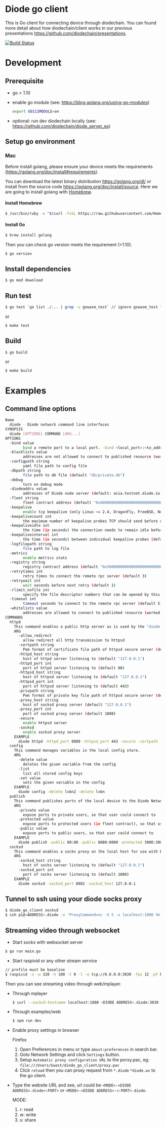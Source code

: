 # Diode go client

This is Go client for connecting device through diodechain. You can found more detail about how diodechain/client works in our previous presentations https://github.com/diodechain/presentations.

[![Build Status](https://travis-ci.com/diodechain/diode_go_client.svg?branch=master)](https://travis-ci.com/diodechain/diode_go_client)

# Development

## Prerequisite

* go > 1.10
* enable go module (see: https://blog.golang.org/using-go-modules)

  ```BASH
  export GO111MODULE=on
  ```

* optional: run dev diodechain locally (see: https://github.com/diodechain/diode_server_ex)

## Setup go environment

### Mac

Before install golang, please ensure your device meets the requirements (https://golang.org/doc/install#requirements).

You can download the latest binary distribution https://golang.org/dl/ or install from the source code https://golang.org/doc/install/source. Here we are going to install golang with [Homebrew](https://brew.sh/).

#### Install Homebrew

```BASH
$ /usr/bin/ruby -e "$(curl -fsSL https://raw.githubusercontent.com/Homebrew/install/master/install)"
```

#### Install Go

```BASH
$ brew install golang
```

Then you can check go version meets the requirement (>1.10).

```BASH
$ go version
```

## Install dependencies

```BASH
$ go mod download
```

## Run test

```BASH
$ go test `go list ./... | grep -v gowasm_test` // ignore gowasm_test folder
```

or

```BASH
$ make test
```

## Build

```BASH
$ go build
```

or

```BASH
$ make build
```

# Examples

## Command line options

```BASH
Name
  diode - Diode network command line interfaces
SYNOPSIS
  diode [OPTIONS] COMMAND [ARG...]
OPTIONS
  -bind value
    	bind a remote port to a local port. -bind <local_port>:<to_address>:<to_port>:(udp|tcp)
  -blacklists value
    	addresses are not allowed to connect to published resource (worked when whitelists is empty)
  -configpath string
    	yaml file path to config file
  -dbpath string
    	file path to db file (default "db/private.db")
  -debug
    	turn on debug mode
  -diodeaddrs value
    	addresses of Diode node server (default: asia.testnet.diode.io:41046, europe.testnet.diode.io:41046, usa.testnet.diode.io:41046)
  -fleet string
    	fleet contract address (default "0x6000000000000000000000000000000000000000")
  -keepalive
    	enable tcp keepalive (only Linux >= 2.4, DragonFly, FreeBSD, NetBSD and OS X >= 10.8 are supported) (default true)
  -keepalivecount int
    	the maximum number of keepalive probes TCP should send before dropping the connection (default 4)
  -keepaliveidle int
    	the time (in seconds) the connection needs to remain idle before TCP starts sending keepalive probes (default 30)
  -keepaliveinterval int
    	the time (in seconds) between individual keepalive probes (default 5)
  -logfilepath string
    	file path to log file
  -metrics
    	enable metrics stats
  -registry string
    	registry contract address (default "0x5000000000000000000000000000000000000000")
  -retrytimes int
    	retry times to connect the remote rpc server (default 3)
  -retrywait int
    	wait seconds before next retry (default 1)
  -rlimit_nofile int
    	specify the file descriptor numbers that can be opened by this process
  -timeout int
    	timeout seconds to connect to the remote rpc server (default 5)
  -whitelists value
    	addresses are allowed to connect to published resource (worked when blacklists is empty)
COMMANDS
  httpd
    This command enables a public http server as is used by the "diode.link" website
    ARG
      -allow_redirect
    	allow redirect all http transmission to httpsd
      -certpath string
    	Pem format of certificate file path of httpsd secure server (default "./priv/cert.pem")
      -httpd_host string
    	host of httpd server listening to (default "127.0.0.1")
      -httpd_port int
    	port of httpd server listening to (default 80)
      -httpsd_host string
    	host of httpsd server listening to (default "127.0.0.1")
      -httpsd_port int
    	port of httpsd server listening to (default 443)
      -privpath string
    	Pem format of private key file path of httpsd secure server (default "./priv/priv.pem")
      -proxy_host string
    	host of socksd proxy server (default "127.0.0.1")
      -proxy_port int
    	port of socksd proxy server (default 1080)
      -secure
    	enable httpsd server
      -socksd
    	enable socksd proxy server
    EXAMPLE
      diode httpd -httpd_port 8080 -httpsd_port 443 -secure -certpath ./cert.pem -privpath ./priv.pem
  config
    This command manages variables in the local config store.
    ARG
      -delete value
    	deletes the given variable from the config
      -list
    	list all stored config keys
      -set value
    	sets the given variable in the config
    EXAMPLE
      diode config -delete lvbn2 -delete lvbn
  publish
    This command publishes ports of the local device to the Diode Network.
    ARG
      -private value
    	expose ports to private users, so that user could connect to
      -protected value
    	expose ports to protected users (in fleet contract), so that user could connect to
      -public value
    	expose ports to public users, so that user could connect to
    EXAMPLE
      diode publish -public 80:80 -public 8080:8080 -protected 3000:3000 -protected 3001:3001 -private 22:22,0x......,0x...... -private 33:33,0x......,0x......
  socksd
    This command enables a socks proxy on the local host for use with Browsers (Firefox), SSH, Java and other applications to communicate via the Diode Network.
    ARG
      -socksd_host string
    	host of socks server listening to (default "127.0.0.1")
      -socksd_port int
    	port of socks server listening to (default 1080)
    EXAMPLE
      diode socksd -socksd_port 8082 -socksd_host 127.0.0.1
```

## Tunnel to ssh using your diode socks proxy

```BASH
$ diode_go_client socksd
$ ssh pi@<ADDRESS>.diode -o 'ProxyCommand=nc -X 5 -x localhost:1080 %h %p'
```

## Streaming video through websocket

* Start socks with websocket server

```BASH
$ go run main.go
```

* Start raspivid or any other stream service

```BASH
// profile must be baseline
$ raspivid -n -w 320 -h 180 -t 0 -l -o tcp://0.0.0.0:3030 -fps 12 -pf baseline
```

Then you can see streaming video through web/mplayer.

* Through mplayer

  ```BASH
  $ curl --socks5-hostname localhost:1080 <DIODE ADDRESS>.diode:3030 -o- | mplayer - -cache 1000
  ```

* Through examples/web

  ```BASH
  $ npm run dev
  ```

* Enable proxy settings in browser

  Firefox
  1. Open Preferences in menu or type `about:preferences` in search bar.
  2. Goto Network Settings and click `Settings` button.
  3. Setup `Automatic proxy configuration URL` to the porxy.pac, eg: `file:///Users/Guest/diode_go_client/proxy.pac`
  4. Click `reload` then you can proxy request from `*.diode` `*diode.ws` to the go client.

* Type the website URL and see, url could be `<MODE>-<DIODE ADDRESS>.diode<:PORT>` or `<MODE>-<DIODE ADDRESS>-<:PORT>.diode`.

  MODE:
  1. r: read
  2. w: write
  3. s: share
